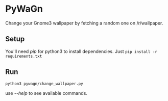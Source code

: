 # PyWaGn

Change your Gnome3 wallpaper by fetching a random one on /r/wallpaper.

## Setup
You'll need *pip* for python3 to install dependencies.
Just `pip install -r requirements.txt`

## Run

`python3 pywagn/change_wallpaper.py`

use *--help* to see available commands.
